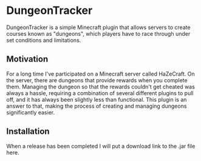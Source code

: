 # DungeonTracker

DungeonTracker is a simple Minecraft plugin that allows servers to create courses known as "dungeons", which players have to race through under set conditions and limitations.

## Motivation

For a long time I've participated on a Minecraft server called HaZeCraft. On the server, there are dungeons that provide rewards when you complete them. Managing the dungeon so that the rewards couldn't get cheated was always a hassle, requiring a combination of several different plugins to pull off, and it has always been slightly less than functional. This plugin is an answer to that, making the process of creating and managing dungeons significantly easier.

## Installation

When a release has been completed I will put a download link to the .jar file here.
